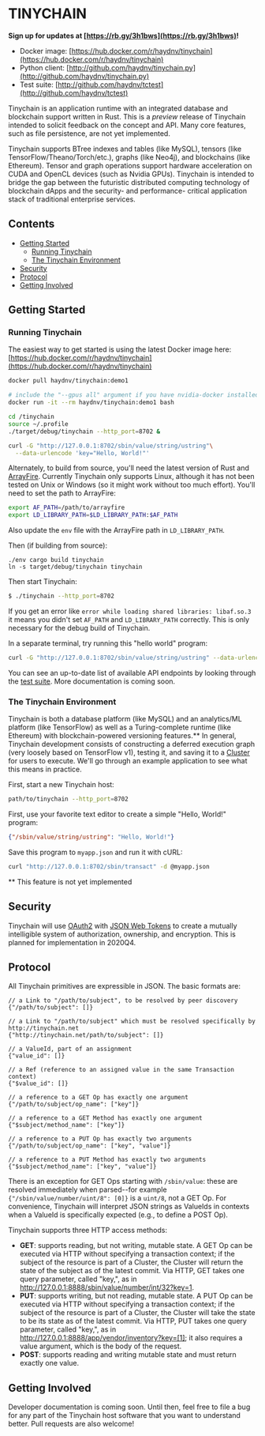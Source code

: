 # TINYCHAIN

**Sign up for updates at [https://rb.gy/3h1bws](https://rb.gy/3h1bws)!**

 - Docker image: [https://hub.docker.com/r/haydnv/tinychain](https://hub.docker.com/r/haydnv/tinychain)
 - Python client: [http://github.com/haydnv/tinychain.py](http://github.com/haydnv/tinychain.py)
 - Test suite: [http://github.com/haydnv/tctest](http://github.com/haydnv/tctest)

Tinychain is an application runtime with an integrated database and blockchain support written in
Rust. This is a *preview* release of Tinychain intended to solicit feedback on the concept and API.
Many core features, such as file persistence, are not yet implemented.

Tinychain supports BTree indexes and tables (like MySQL), tensors
(like TensorFlow/Theano/Torch/etc.), graphs (like Neo4j), and blockchains (like Ethereum). Tensor
and graph operations support hardware acceleration on CUDA and OpenCL devices (such as Nvidia GPUs).
Tinychain is intended to bridge the gap between the futuristic distributed computing technology of
blockchain dApps and the security- and performance- critical application stack of traditional
enterprise services.

## Contents

 * [Getting Started](#getting-started)
    * [Running Tinychain](#running-tinychain)
    * [The Tinychain Environment](#the-tinychain-environment)
 * [Security](#security)
 * [Protocol](#protocol)
 * [Getting Involved](#getting-involved)

## Getting Started

### Running Tinychain

The easiest way to get started is using the latest Docker image here:
[https://hub.docker.com/r/haydnv/tinychain](https://hub.docker.com/r/haydnv/tinychain)

```bash
docker pull haydnv/tinychain:demo1

# include the "--gpus all" argument if you have nvidia-docker installed
docker run -it --rm haydnv/tinychain:demo1 bash

cd /tinychain
source ~/.profile
./target/debug/tinychain --http_port=8702 &

curl -G "http://127.0.0.1:8702/sbin/value/string/ustring"\
  --data-urlencode 'key="Hello, World!"'
```

Alternately, to build from source, you'll need the latest version of Rust and
[ArrayFire](https://arrayfire.org/docs/using_on_linux.htm). Currently Tinychain only supports Linux,
although it has not been tested on Unix or Windows (so it might work without too much effort).
You'll need to set the path to ArrayFire:

```bash
export AF_PATH=/path/to/arrayfire
export LD_LIBRARY_PATH=$LD_LIBRARY_PATH:$AF_PATH
```

Also update the `env` file with the ArrayFire path in `LD_LIBRARY_PATH`.

Then (if building from source):

```
./env cargo build tinychain
ln -s target/debug/tinychain tinychain
```

Then start Tinychain:

```bash
$ ./tinychain --http_port=8702
```

If you get an error like `error while loading shared libraries: libaf.so.3` it means you
didn't set `AF_PATH` and `LD_LIBRARY_PATH` correctly. This is only necessary for the debug build
of Tinychain.

In a separate terminal, try running this "hello world" program:

```bash
curl -G "http://127.0.0.1:8702/sbin/value/string/ustring" --data-urlencode 'key="Hello, World!"'
```

You can see an up-to-date list of available API endpoints by looking through the
[test suite](http://github.com/haydnv/tctest). More documentation is coming soon.

### The Tinychain Environment

Tinychain is both a database platform (like MySQL) and an analytics/ML platform (like TensorFlow)
as well as a Turing-complete runtime (like Ethereum) with blockchain-powered versioning features.**
In general, Tinychain development consists of constructing a deferred execution graph (very
loosely based on TensorFlow v1), testing it, and saving it to a [Cluster](#cluster) for users to
execute. We'll go through an example application to see what this means in practice.

First, start a new Tinychain host:

```bash
path/to/tinychain --http_port=8702
```

First, use your favorite text editor to create a simple "Hello, World!" program:

```json
{"/sbin/value/string/ustring": "Hello, World!"}
```

Save this program to `myapp.json` and run it with cURL:

```bash
curl "http://127.0.0.1:8702/sbin/transact" -d @myapp.json
```


** This feature is not yet implemented

## Security

Tinychain will use [OAuth2](https://oauth.net/2/) with [JSON Web Tokens](https://oauth.net/2/jwt/)
to create a mutually intelligible system of authorization, ownership, and encryption. This is
planned for implementation in 2020Q4.

## Protocol

All Tinychain primitives are expressible in JSON. The basic formats are:

```
// a Link to "/path/to/subject", to be resolved by peer discovery
{"/path/to/subject": []}

// a Link to "/path/to/subject" which must be resolved specifically by http://tinychain.net 
{"http://tinychain.net/path/to/subject": []}

// a ValueId, part of an assignment
{"value_id": []}

// a Ref (reference to an assigned value in the same Transaction context)
{"$value_id": []}

// a reference to a GET Op has exactly one argument
{"/path/to/subject/op_name": ["key"]}

// a reference to a GET Method has exactly one argument
{"$subject/method_name": ["key"]}

// a reference to a PUT Op has exactly two arguments
{"/path/to/subject/op_name": ["key", "value"]}

// a reference to a PUT Method has exactly two arguments
{"$subject/method_name": ["key", "value"]}
```

There is an exception for GET Ops starting with `/sbin/value`: these are resolved immediately when
parsed--for example `{"/sbin/value/number/uint/8": [0]}` is a `uint/8`, not a GET Op. For
convenience, Tinychain will interpret JSON strings as ValueIds in contexts when a ValueId is
specifically expected (e.g., to define a POST Op).

Tinychain supports three HTTP access methods:

 * **GET**: supports reading, but not writing, mutable state. A GET Op can be executed via HTTP
without specifying a transaction context; if the subject of the resource is part of a Cluster, the
Cluster will return the state of the subject as of the latest commit. Via HTTP, GET takes one
query parameter, called "key,", as in http://127.0.0.1:8888/sbin/value/number/int/32?key=1.
 * **PUT**: supports writing, but not reading, mutable state. A PUT Op can be executed via HTTP
without specifying a transaction context; if the subject of the resource is part of a Cluster, the
Cluster will take the state to be its state as of the latest commit. Via HTTP, PUT takes one
query parameter, called "key,", as in http://127.0.0.1:8888/app/vendor/inventory?key=[1]; it also
requires a value argument, which is the body of the request.
 * **POST**: supports reading and writing mutable state and must return exactly one value.

## Getting Involved
Developer documentation is coming soon. Until then, feel free to file a bug for any part
of the Tinychain host software that you want to understand better. Pull requests are also welcome!
